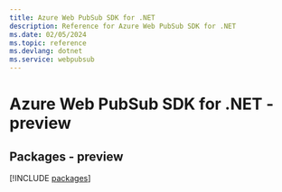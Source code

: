 ```yaml
---
title: Azure Web PubSub SDK for .NET
description: Reference for Azure Web PubSub SDK for .NET
ms.date: 02/05/2024
ms.topic: reference
ms.devlang: dotnet
ms.service: webpubsub
---
```

# Azure Web PubSub SDK for .NET - preview
## Packages - preview
[!INCLUDE [packages](web-pubsub-index.md)]